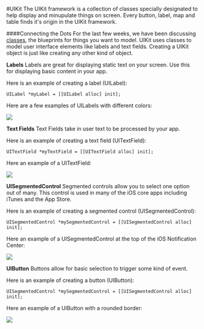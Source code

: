 #UIKit
The UIKit framework is a collection of classes specially designated to help display and minupulate things on screen. Every button, label, map and table finds it's origin in the UIKit framework.

####Connecting the Dots
For the last few weeks, we have been discussing [classes](https://github.com/UH-300-021/Welcome-to-Wizardry), the blueprints for things you want to model. UIKit uses classes to model user interface elements like labels and text fields. Creating a UIKit object is just like creating any other kind of object. 


**Labels**
Labels are great for displaying static text on your screen. Use this for displaying basic content in your app.

Here is an example of creating a label (UILabel):

```objc
UILabel *myLabel = [[UILabel alloc] init];
```

Here are a few examples of UILabels with different colors:

![](https://camo.githubusercontent.com/9876ae15dbcf113a9bac001c140390d6aeb91079/68747470733a2f2f7261772e6769746875622e636f6d2f636c6161736c616e67652f694f5337436f6c6f72732f6d61737465722f73637265656e73686f742e706e67)

**Text Fields**
Text Fields take in user text to be processed by your app.

Here is an example of creating a text field (UITextField):

```objc
UITextField *myTextField = [[UITextField alloc] init];
```
Here an example of a UITextField:

![](http://kintek.com.au/assets/UILabel_TextView_iOS7.jpg)


**UISegmentedControl**
Segmented controls allow you to select one option out of many. This control is used in many of the iOS core apps including iTunes and the App Store.

Here is an example of creating a segmented control (UISegmentedControl):

```objc
UISegmentedControl *mySegmentedControl = [[UISegmentedControl alloc] init];
```
Here an example of a UISegmentedControl at the top of the iOS Notification Center:

![](http://i.stack.imgur.com/pWgzT.png)

**UIButton**
Buttons allow for basic selection to trigger some kind of event.

Here is an example of creating a button (UIButton):

```objc
UISegmentedControl *mySegmentedControl = [[UISegmentedControl alloc] init];
```
Here an example of a UIButton with a rounded border:

![](http://i.stack.imgur.com/Bb3BX.png)
